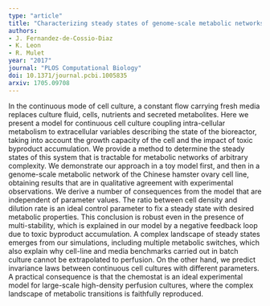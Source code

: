 ```yaml
---
type: "article"
title: "Characterizing steady states of genome-scale metabolic networks in continuous cell cultures"
authors:
- J. Fernandez-de-Cossio-Diaz
- K. Leon
- R. Mulet
year: "2017"
journal: "PLOS Computational Biology"
doi: 10.1371/journal.pcbi.1005835
arxiv: 1705.09708
---
```

In the continuous mode of cell culture, a constant flow carrying fresh media replaces culture fluid, cells, nutrients and secreted metabolites. Here we present a model for continuous cell culture coupling intra-cellular metabolism to extracellular variables describing the state of the bioreactor, taking into account the growth capacity of the cell and the impact of toxic byproduct accumulation. We provide a method to determine the steady states of this system that is tractable for metabolic networks of arbitrary complexity. We demonstrate our approach in a toy model first, and then in a genome-scale metabolic network of the Chinese hamster ovary cell line, obtaining results that are in qualitative agreement with experimental observations. We derive a number of consequences from the model that are independent of parameter values. The ratio between cell density and dilution rate is an ideal control parameter to fix a steady state with desired metabolic properties. This conclusion is robust even in the presence of multi-stability, which is explained in our model by a negative feedback loop due to toxic byproduct accumulation. A complex landscape of steady states emerges from our simulations, including multiple metabolic switches, which also explain why cell-line and media benchmarks carried out in batch culture cannot be extrapolated to perfusion. On the other hand, we predict invariance laws between continuous cell cultures with different parameters. A practical consequence is that the chemostat is an ideal experimental model for large-scale high-density perfusion cultures, where the complex landscape of metabolic transitions is faithfully reproduced.

